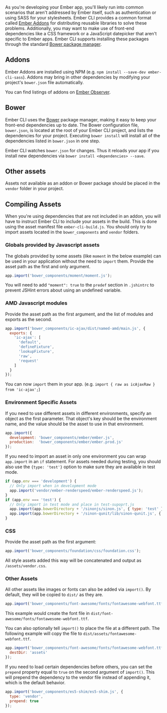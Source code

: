 As you're developing your Ember app, you'll likely run into common scenarios that aren't addressed by Ember itself,
such as authentication or using SASS for your stylesheets.
Ember CLI provides a common format called [Ember Addons](#toc_addons) for distributing reusable libraries
to solve these problems.
Additionally, you may want to make use of front-end dependencies like a CSS framework
or a JavaScript datepicker that aren't specific to Ember apps.
Ember CLI supports installing these packages through the standard [Bower package manager](#toc_bower).

## Addons

Ember Addons are installed using NPM (e.g. `npm install --save-dev ember-cli-sass`).
Addons may bring in other dependencies by modifying your project's `bower.json` file automatically.

You can find listings of addons on [Ember Observer](http://emberobserver.com).

## Bower

Ember CLI uses the [Bower](http://bower.io) package manager,
making it easy to keep your front-end dependencies up to date.
The Bower configuration file, `bower.json`, is located at the root of your Ember CLI project,
and lists the dependencies for your project.
Executing `bower install` will install all of the dependencies listed in `bower.json` in one step.

Ember CLI watches `bower.json` for changes.
Thus it reloads your app if you install new dependencies via `bower install <dependencies> --save`.

## Other assets

Assets not available as an addon or Bower package should be placed in the `vendor` folder in your project.

## Compiling Assets

When you're using dependencies that are not included in an addon,
you will have to instruct Ember CLI to include your assets in the build.
This is done using the asset manifest file `ember-cli-build.js`.
You should only try to import assets located in the `bower_components` and `vendor` folders.

### Globals provided by Javascript assets

The globals provided by some assets (like `moment` in the below example) can be used in your application
without the need to `import` them.
Provide the asset path as the first and only argument.

```ember-cli-build.js
app.import('bower_components/moment/moment.js');
```

You will need to add `"moment": true` to the `predef` section in `.jshintrc` to prevent JSHint errors
about using an undefined variable.

### AMD Javascript modules

Provide the asset path as the first argument, and the list of modules and exports as the second.

```ember-cli-build.js
app.import('bower_components/ic-ajax/dist/named-amd/main.js', {
  exports: {
    'ic-ajax': [
      'default',
      'defineFixture',
      'lookupFixture',
      'raw',
      'request'
    ]
  }
});
```

You can now `import` them in your app. (e.g. `import { raw as icAjaxRaw } from 'ic-ajax';`)

### Environment Specific Assets

If you need to use different assets in different environments, specify an object as the first parameter.
That object's key should be the environment name, and the value should be the asset to use in that environment.

```ember-cli-build.js
app.import({
  development: 'bower_components/ember/ember.js',
  production:  'bower_components/ember/ember.prod.js'
});
```

If you need to import an asset in only one environment you can wrap `app.import` in an `if` statement.
For assets needed during testing, you should also use the `{type: 'test'}` option to make sure they
are available in test mode.

```ember-cli-build.js
if (app.env === 'development') {
  // Only import when in development mode
  app.import('vendor/ember-renderspeed/ember-renderspeed.js');
}
if (app.env === 'test') {
  // Only import in test mode and place in test-supoprt.js
  app.import(app.bowerDirectory + '/sinonjs/sinon.js', { type: 'test' });
  app.import(app.bowerDirectory + '/sinon-qunit/lib/sinon-qunit.js', { type: 'test' });
}
```

### CSS

Provide the asset path as the first argument:

```ember-cli-build.js
app.import('bower_components/foundation/css/foundation.css');
```

All style assets added this way will be concatenated and output as `/assets/vendor.css`.

### Other Assets

All other assets like images or fonts can also be added via `import()`.
By default, they
will be copied to `dist/` as they are.

```ember-cli-build.js
app.import('bower_components/font-awesome/fonts/fontawesome-webfont.ttf');
```

This example would create the font file in `dist/font-awesome/fonts/fontawesome-webfont.ttf`.

You can also optionally tell `import()` to place the file at a different path.
The following example will copy the file to `dist/assets/fontawesome-webfont.ttf`.

```ember-cli-build.js
app.import('bower_components/font-awesome/fonts/fontawesome-webfont.ttf', {
  destDir: 'assets'
});
```

If you need to load certain dependencies before others,
you can set the `prepend` property equal to `true` on the second argument of `import()`.
This will prepend the dependency to the vendor file instead of appending it, which is the default behavior.

```ember-cli-build.js
app.import('bower_components/es5-shim/es5-shim.js', {
  type: 'vendor',
  prepend: true
});
```
